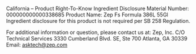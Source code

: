  
 
 
California – Product Right-To-Know Ingredient Disclosure 
Material Number: 000000000000338685 
Product Name: Zep Fs Formula 386L 55Gl 
Ingredient disclosure for this product is not required per SB 258 Regulation. 
 
For additional information or question, please contact us at: 
Zep, Inc. 
C/O Technical Services 
3330 Cumberland Blvd. SE, Ste 700 
Atlanta, GA 30339 
Email: asktech@zep.com 
 
 
 
 
